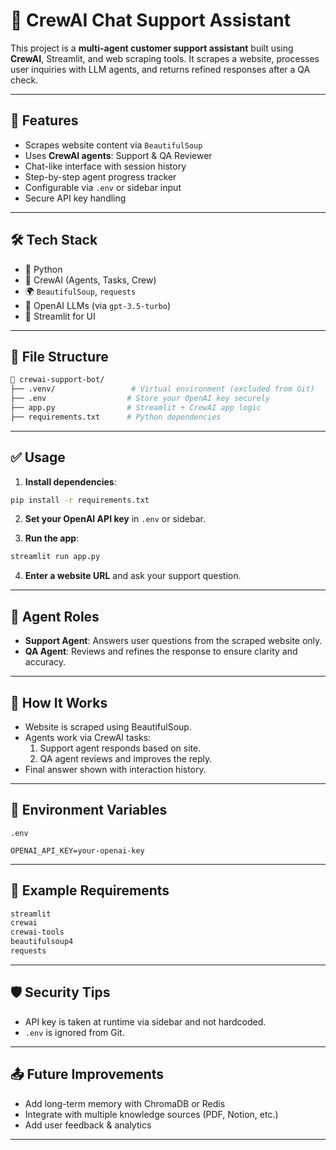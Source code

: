 # 🤖 CrewAI Chat Support Assistant

This project is a **multi-agent customer support assistant** built using **CrewAI**, Streamlit, and web scraping tools. It scrapes a website, processes user inquiries with LLM agents, and returns refined responses after a QA check.

---

## 🚀 Features

- Scrapes website content via `BeautifulSoup`
- Uses **CrewAI agents**: Support & QA Reviewer
- Chat-like interface with session history
- Step-by-step agent progress tracker
- Configurable via `.env` or sidebar input
- Secure API key handling

---

## 🛠 Tech Stack

- 🐍 Python
- 🧠 CrewAI (Agents, Tasks, Crew)
- 🌍 `BeautifulSoup`, `requests`
- 🧪 OpenAI LLMs (via `gpt-3.5-turbo`)
- 🧰 Streamlit for UI

---

## 📂 File Structure

```bash
📁 crewai-support-bot/
├── .venv/                 # Virtual environment (excluded from Git)
├── .env                  # Store your OpenAI key securely
├── app.py                # Streamlit + CrewAI app logic
├── requirements.txt      # Python dependencies
```

---

## ✅ Usage

1. **Install dependencies**:

```bash
pip install -r requirements.txt
```

2. **Set your OpenAI API key** in `.env` or sidebar.

3. **Run the app**:

```bash
streamlit run app.py
```

4. **Enter a website URL** and ask your support question.

---

## 🤖 Agent Roles

- **Support Agent**: Answers user questions from the scraped website only.
- **QA Agent**: Reviews and refines the response to ensure clarity and accuracy.

---

## 🧠 How It Works

- Website is scraped using BeautifulSoup.
- Agents work via CrewAI tasks:
  1. Support agent responds based on site.
  2. QA agent reviews and improves the reply.
- Final answer shown with interaction history.

---

## 🔐 Environment Variables

`.env`

```
OPENAI_API_KEY=your-openai-key
```

---

## 🧪 Example Requirements

```txt
streamlit
crewai
crewai-tools
beautifulsoup4
requests
```

---

## 🛡 Security Tips

- API key is taken at runtime via sidebar and not hardcoded.
- `.env` is ignored from Git.

---

## 📤 Future Improvements

- Add long-term memory with ChromaDB or Redis
- Integrate with multiple knowledge sources (PDF, Notion, etc.)
- Add user feedback & analytics

---
